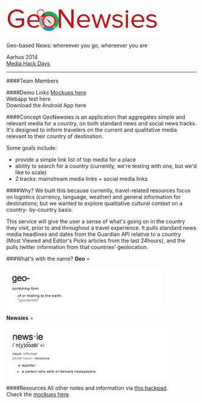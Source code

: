   ![GeoNewsies icon](https://raw.githubusercontent.com/auremoser/geonewsies/master/assets/geonewsies-logo.png)

Geo-based News: whereever you go, whereever you are  

Aarhus 2014   
[Media Hack Days](http://www.mediahackdays.com/)

_________
####Team Members


####Demo Links
[Mockups here](https://www.dropbox.com/s/91w7ahvm9rlrlvt/Geonewsi.pdf)  
Webapp test here  
Download the Android App here

####Concept
GeoNewsies is an application that aggregates simple and relevant media for a country, on both standard news and social news tracks. It's designed to inform travelers on the current and qualitative media relevant to their country of destination.

Some goals include:

* provide a simple link list of top media for a place
* ability to search for a country (currently, we're testing with one, but we'd like to scale)
* 2 tracks: mainstream media links + social media links

####Why?
We built this because currently, travel-related resources focus on logistics (currency, language, weather) and general information for destinations; but we wanted to explore qualitative cultural context on a country- by-country basis.

This service will give the user a sense of what's going on in the country they visit, prior to and throughout a travel experience. It pulls standard news media headlines and dates from the Guardian API relative to a country (Most Viewed and Editor's Picks articles from the last 24hours), and the pulls twitter information from that countries' geolocation. 


###What's with the name?
**Geo** =   

![Geo Definition](https://raw.githubusercontent.com/auremoser/geonewsies/master/assets/geo.png)  

**Newsies** = 
  
![Newsie definition](https://raw.githubusercontent.com/auremoser/geonewsies/master/assets/newsie.png)  

####Resources
All other notes and information via [this hackpad](https://etherpad.mozilla.org/REXLD59BC9).  
Check the [mockups here](https://www.dropbox.com/s/91w7ahvm9rlrlvt/Geonewsi.pdf).